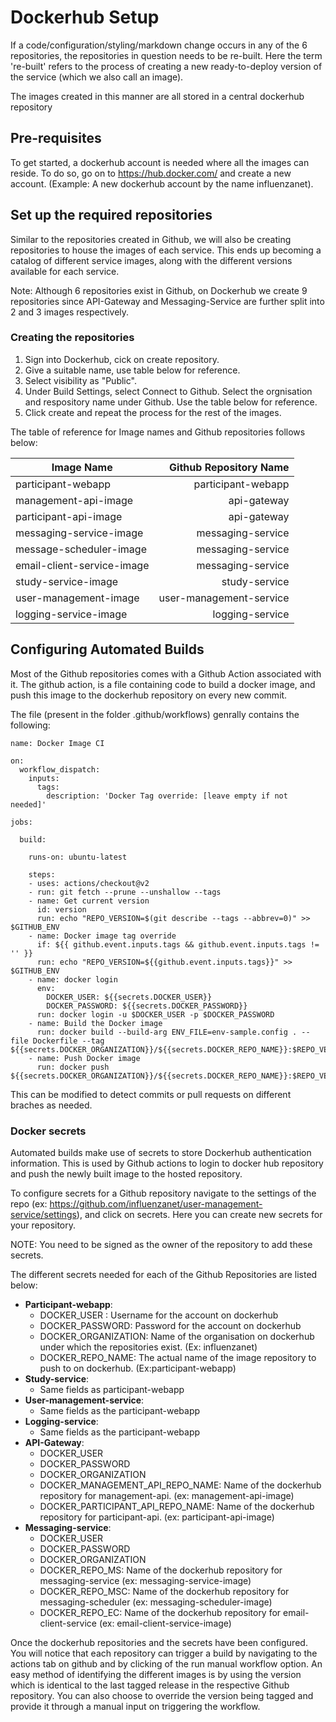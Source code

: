 
# Dockerhub Setup

If a code/configuration/styling/markdown change occurs in any of the 6 repositories, the repositories in question needs to be re-built. Here the term 're-built' refers to the process of creating a new ready-to-deploy version of the service (which we also call an image).

The images created in this manner are all stored in a central dockerhub repository

## Pre-requisites

To get started, a dockerhub account is needed where all the images can reside. To do so, go on to https://hub.docker.com/ and create a new account. (Example: A new dockerhub account by the name influenzanet).

## Set up the required repositories

Similar to the repositories created in Github, we will also be creating repositories to house the images of each service. This ends up becoming a catalog of different service images, along with the different versions available for each service.

Note: Although 6 repositories exist in Github, on Dockerhub we create 9 repositories since API-Gateway and Messaging-Service are further split into 2 and 3 images respectively.

### Creating the repositories

1. Sign into Dockerhub, cick on create repository.
2. Give a suitable name, use table below for reference.
3. Select visibility as "Public".
4. Under Build Settings, select Connect to Github. Select the orgnisation and respository name under Github. Use the table below for reference.
5. Click create and repeat the process for the rest of the images.

The table of reference for Image names and Github repositories follows below:

| Image Name       | Github Repository Name  |
| -------------- | ----------------:|
| participant-webapp     | participant-webapp |
| management-api-image  | api-gateway |
| participant-api-image  | api-gateway |
| messaging-service-image  | messaging-service |
| message-scheduler-image  | messaging-service |
| email-client-service-image | messaging-service |
| study-service-image | study-service |
| user-management-image | user-management-service |
| logging-service-image   | logging-service |


## Configuring Automated Builds

Most of the Github repositories comes with a Github Action associated with it. The github action, is a file containing code to build a docker image, and push this image to the dockerhub repository on every new commit.

The file (present in the folder .github/workflows) genrally contains the following:
```
name: Docker Image CI

on:
  workflow_dispatch:
    inputs:
      tags:
        description: 'Docker Tag override: [leave empty if not needed]'

jobs:

  build:

    runs-on: ubuntu-latest

    steps:
    - uses: actions/checkout@v2
    - run: git fetch --prune --unshallow --tags
    - name: Get current version
      id: version
      run: echo "REPO_VERSION=$(git describe --tags --abbrev=0)" >> $GITHUB_ENV
    - name: Docker image tag override
      if: ${{ github.event.inputs.tags && github.event.inputs.tags != '' }}
      run: echo "REPO_VERSION=${{github.event.inputs.tags}}" >> $GITHUB_ENV
    - name: docker login
      env:
        DOCKER_USER: ${{secrets.DOCKER_USER}}
        DOCKER_PASSWORD: ${{secrets.DOCKER_PASSWORD}}
      run: docker login -u $DOCKER_USER -p $DOCKER_PASSWORD
    - name: Build the Docker image
      run: docker build --build-arg ENV_FILE=env-sample.config . --file Dockerfile --tag ${{secrets.DOCKER_ORGANIZATION}}/${{secrets.DOCKER_REPO_NAME}}:$REPO_VERSION
    - name: Push Docker image
      run: docker push ${{secrets.DOCKER_ORGANIZATION}}/${{secrets.DOCKER_REPO_NAME}}:$REPO_VERSION
```

This can be modified to detect commits or pull requests on different braches as needed. 

### Docker secrets

Automated builds make use of secrets to store Dockerhub authentication information. This is used by Github actions to login to docker hub repository and push the newly built image to the hosted repository.

To configure secrets for a Github repository navigate to the settings of the repo (ex: https://github.com/influenzanet/user-management-service/settings), and click on secrets. Here you can create new secrets for your repository.

NOTE: You need to be signed as the owner of the repository to add these secrets.

The different secrets needed for each of the Github Repositories are listed below:

 - **Participant-webapp**:
	 - DOCKER_USER : Username for the account on dockerhub
	 - DOCKER_PASSWORD: Password for the account on dockerhub
	 - DOCKER_ORGANIZATION: Name of the organisation on dockerhub under which the repositories exist. (Ex: influenzanet)
	 - DOCKER_REPO_NAME: The actual name of the image repository to push to on dockerhub. (Ex:participant-webapp)
 - **Study-service**:
	 - Same fields as participant-webapp
 - **User-management-service**:
	 - Same fields as the participant-webapp
 - **Logging-service**:
	 - Same fields as the participant-webapp
 -  **API-Gateway**:
	 - DOCKER_USER
	 - DOCKER_PASSWORD
	 - DOCKER_ORGANIZATION
	 - DOCKER_MANAGEMENT_API_REPO_NAME: Name of the dockerhub repository for management-api. (ex: management-api-image)
	 - DOCKER_PARTICIPANT_API_REPO_NAME: Name of the dockerhub repository for participant-api. (ex: participant-api-image)
 - **Messaging-service**:
	 - DOCKER_USER
	 - DOCKER_PASSWORD
	 - DOCKER_ORGANIZATION
	 - DOCKER_REPO_MS: Name of the dockerhub repository for messaging-service (ex: messaging-service-image)
	 - DOCKER_REPO_MSC: Name of the dockerhub repository for messaging-scheduler (ex: messaging-scheduler-image)
	 - DOCKER_REPO_EC: Name of the dockerhub repository for email-client-service (ex: email-client-service-image)

Once the dockerhub repositories and the secrets have been configured. You will notice that each repository can trigger a build by navigating to the actions tab on github and by clicking of the run manual workflow option. An easy method of identifying the different images is by using the version which is identical to the last tagged release in the respective Github repository. You can also choose to override the version being tagged and provide it through a manual input on triggering the workflow.
